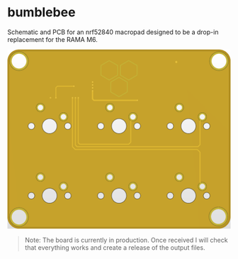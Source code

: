 # bumblebee

Schematic and PCB for an nrf52840 macropad designed to be a drop-in replacement for the RAMA M6. 

![](https://github.com/akarez/bumblebee/blob/main/outputs/capture.png)

>Note: The board is currently in production. Once received I will check that everything works and create a release of the output files.